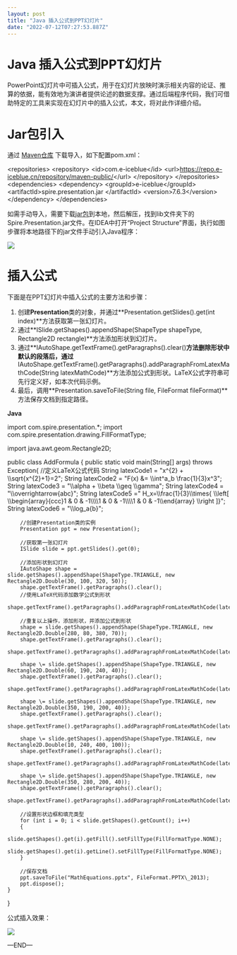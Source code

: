 ```yaml
---
layout: post
title: "Java 插入公式到PPT幻灯片"
date: "2022-07-12T07:27:53.887Z"
---
```

Java 插入公式到PPT幻灯片
================

PowerPoint幻灯片中可插入公式，用于在幻灯片放映时演示相关内容的论证、推算的依据，能有效地为演讲者提供论述的数据支撑。通过后端程序代码，我们可借助特定的工具来实现在幻灯片中的插入公式，本文，将对此作详细介绍。

Jar包引入
======

通过 [Maven仓库](https://repo.e-iceblue.cn/#browse/browse:maven-public) 下载导入，如下配置pom.xml：

<repositories\>
    <repository\>
        <id\>com.e-iceblue</id\>
        <url\>https://repo.e-iceblue.cn/repository/maven-public/</url\>
    </repository\>
</repositories\>
<dependencies\>
    <dependency\>
        <groupId\>e-iceblue</groupId\>
        <artifactId\>spire.presentation.jar </artifactId\>
        <version\>7.6.3</version\>
    </dependency\>
</dependencies\>

如需手动导入，需要下载[jar包](https://www.e-iceblue.cn/Downloads/Spire-Presentation-JAVA.html)到本地，然后解压，找到lib文件夹下的Spire.Presentation.jar文件。在IDEA中打开“Project Structure”界面，执行如图步骤将本地路径下的jar文件手动引入Java程序：

![](https://img2022.cnblogs.com/blog/706090/202207/706090-20220712134937791-1938163475.png)

插入公式
====

下面是在PPT幻灯片中插入公式的主要方法和步骤：

1.  创建**Presentation**类的对象，并通过**Presentation.getSlides().get(int index)**方法获取第一张幻灯片。
2.  通过**ISlide.getShapes().appendShape(ShapeType shapeType, Rectangle2D rectangle)**方法添加形状到幻灯片。
3.  通过**IAutoShape.getTextFrame().getParagraphs().clear()**方法删除形状中默认的段落后，通过**IAutoShape.getTextFrame().getParagraphs().addParagraphFromLatexMathCode(String latexMathCode)**方法添加公式到形状。LaTeX公式字符串可先行定义好，如本次代码示例。
4.  最后，调用**Presentation.saveToFile(String file, FileFormat fileFormat)**方法保存文档到指定路径。

**Java**

import com.spire.presentation.\*;
import com.spire.presentation.drawing.FillFormatType;

import java.awt.geom.Rectangle2D;

public class AddFormula {
    public static void main(String\[\] args) throws Exception{
        //定义LaTeX公式代码
        String latexCode1 = "x^{2} + \\\\sqrt{x^{2}+1}=2";
        String latexCode2 \= "F(x) &= \\\\int^a\_b \\frac{1}{3}x^3";
        String latexCode3 \= "\\\\alpha + \\\\beta  \\\\geq \\\\gamma";
        String latexCode4 \= "\\\\overrightarrow{abc}";
        String latexCode5 \=" H\_x=\\\\frac{1}{3}\\\\times{ \\\\left\[ \\\\begin{array}{ccc}1 & 0 & -1\\\\\\\\1 & 0 & -1\\\\\\\\1 & 0 & -1\\\\end{array} \\\\right \]}";
        String latexCode6 \= "\\\\log\_a{b}";

        //创建Presentation类的实例
        Presentation ppt = new Presentation();

        //获取第一张幻灯片
        ISlide slide = ppt.getSlides().get(0);

        //添加形状到幻灯片
        IAutoShape shape = slide.getShapes().appendShape(ShapeType.TRIANGLE, new Rectangle2D.Double(30, 100, 320, 50));
        shape.getTextFrame().getParagraphs().clear();
        //使用LaTeX代码添加数学公式到形状
        shape.getTextFrame().getParagraphs().addParagraphFromLatexMathCode(latexCode1);

        //重复以上操作，添加形状，并添加公式到形状
        shape = slide.getShapes().appendShape(ShapeType.TRIANGLE, new Rectangle2D.Double(280, 80, 380, 70));
        shape.getTextFrame().getParagraphs().clear();
        shape.getTextFrame().getParagraphs().addParagraphFromLatexMathCode(latexCode2);

        shape \= slide.getShapes().appendShape(ShapeType.TRIANGLE, new Rectangle2D.Double(60, 190, 240, 40));
        shape.getTextFrame().getParagraphs().clear();
        shape.getTextFrame().getParagraphs().addParagraphFromLatexMathCode(latexCode3);

        shape \= slide.getShapes().appendShape(ShapeType.TRIANGLE, new Rectangle2D.Double(350, 190, 200, 40));
        shape.getTextFrame().getParagraphs().clear();
        shape.getTextFrame().getParagraphs().addParagraphFromLatexMathCode(latexCode4);

        shape \= slide.getShapes().appendShape(ShapeType.TRIANGLE, new Rectangle2D.Double(10, 240, 400, 100));
        shape.getTextFrame().getParagraphs().clear();
        shape.getTextFrame().getParagraphs().addParagraphFromLatexMathCode(latexCode5);

        shape \= slide.getShapes().appendShape(ShapeType.TRIANGLE, new Rectangle2D.Double(350, 280, 200, 40));
        shape.getTextFrame().getParagraphs().clear();
        shape.getTextFrame().getParagraphs().addParagraphFromLatexMathCode(latexCode6);

        //设置形状边框和填充类型
        for (int i = 0; i < slide.getShapes().getCount(); i++)
        {
            slide.getShapes().get(i).getFill().setFillType(FillFormatType.NONE);
            slide.getShapes().get(i).getLine().setFillType(FillFormatType.NONE);
        }

        //保存文档
        ppt.saveToFile("MathEquations.pptx", FileFormat.PPTX\_2013);
        ppt.dispose();
    }
}

公式插入效果：

![](https://img2022.cnblogs.com/blog/706090/202207/706090-20220712135329955-10186743.png)

—END—
